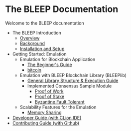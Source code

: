 # The BLEEP Documentation

Welcome to the BLEEP documentation <br>

 * The BLEEP Introduction 
   * [Overview](Intro-Overview.md)
   * [Background](Intro-Background.md)
   * [Installation and Setup](Intro-Installation-and-Setup.md)      
 * Getting Started: Emulation
   * Emulation for Blockchain Application
     * [The Beginner's Guide](Emulation-Guide.md)   
     * [bitcoin](Emulation-bitcoin.md)
   * Emulation with BLEEP Blockchain Library (BLEEPlib)
     * [General Library Structure & Execution Guide](BLEEPlib-Guide.md)
     * Implemented Consensus Sample Module
       * [Proof of Work](BLEEPlib-POW.md)
       * [Proof of Stake](BLEEPlib-POS.md)
       * [Byzantine Fault Tolerant](BLEEPlib-BFT.md)
   * Scalability Features for the Emulation
     * [Memory Sharing](Emulation-Scalability.md)
 * [Developer Guide (with CLion IDE)](developerGuide.md)
 * [Contributing Guide (with Github)](contributingGuide.md)
